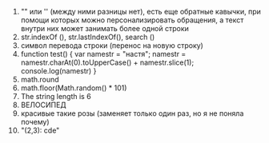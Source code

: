 1. "" или '' (между ними разницы нет), есть еще обратные кавычки, при помощи которых можно персонализировать обращения, а текст внутри них может занимать более одной строки 
2. str.indexOf (), str.lastIndexOf(), search ()
3. символ перевода строки (перенос на новую строку)
4. function test() {
    var namestr = "настя";
    namestr = namestr.charAt(0).toUpperCase() + namestr.slice(1);
    console.log(namestr)
}
5. math.round 
6. math.floor(Math.random() * 101)
7. The string length is 6
8. ВЕЛОСИПЕД
9. красивые такие розы (заменяет только один раз, но я не поняла почему)
10. "(2,3): cde"
